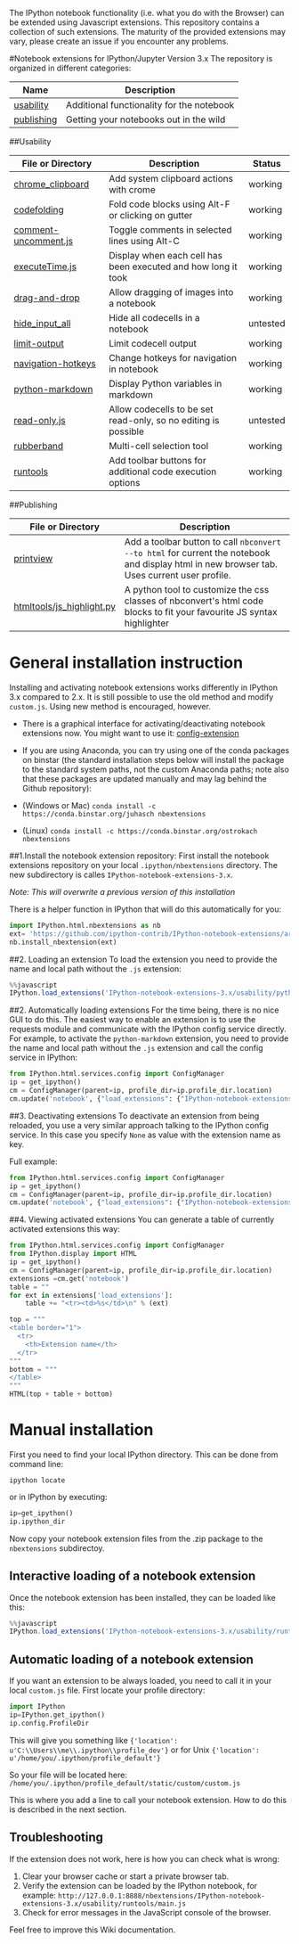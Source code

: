 The IPython notebook functionality (i.e. what you do with the Browser) can be extended using Javascript extensions. This repository contains a collection of such extensions. The maturity of the provided extensions may vary, please create an issue if you encounter any problems.

#Notebook extensions for IPython/Jupyter Version 3.x
The repository is organized in different categories: 

| Name | Description |
|------------|-------------|
| [usability](#usability)  | Additional functionality for the notebook       |
| [publishing](#publishing) | Getting your notebooks out in the wild       |

##Usability

| File or Directory      | Description                                            | Status |
| ---------------------- |--------------------------------------------------------|--------|
| [chrome_clipboard](chrome_clipboard_v3) | Add system clipboard actions with crome   | working |
| [codefolding](Codefolding_v3)  | Fold code blocks using Alt-F or clicking on gutter | working |
| [comment-uncomment.js](Comment-uncomment) | Toggle comments in selected lines using Alt-C  | working |
| [executeTime.js](execute_timings) | Display when each cell has been executed and how long it took | working |
| [drag-and-drop](drag-and-drop) | Allow dragging of images into a notebook | working |
| [hide_input_all](hide_input_all) | Hide all codecells in a notebook | untested    |
| [limit-output](limit-output) | Limit codecell output | working |
| [navigation-hotkeys](navigation_hotkeys) | Change hotkeys for navigation in notebook | working |
| [python-markdown](python-markdown_v3) | Display Python variables in markdown | working |
| [read-only.js](Readonly) | Allow codecells to be set read-only, so no editing is possible   | untested |
| [rubberband](Rubberband) | Multi-cell selection tool   | working |
| [runtools](Runtools) | Add toolbar buttons for additional code execution options  | working |

##Publishing

| File or Directory      | Description                                            | 
| ---------------------- |---------------------------------------------------------------------------------|
| [printview](Printview) | Add a toolbar button to call `nbconvert --to html` for current the notebook and display html in new browser tab. Uses current user profile.     | working |
| [htmltools/js_highlight.py](js_highlight.py) | A python tool to customize the css classes of nbconvert's html code blocks to fit your favourite JS syntax highlighter | untested |

# General installation instruction
Installing and activating notebook extensions works differently in IPython 3.x compared to 2.x.
It is still possible to use the old method and modify `custom.js`. Using new method is encouraged, however.

* There is a graphical interface for activating/deactivating notebook extensions now. You might want to use it:
[config-extension](config-extension)

* If you are using Anaconda, you can try using one of the conda packages on binstar (the standard installation steps below will install the package to the standard system paths, not the custom Anaconda paths; note also that  these packages are updated manually and may lag behind the Github repository):
 * (Windows or Mac) ```conda install -c https://conda.binstar.org/juhasch nbextensions```
 * (Linux) ```conda install -c https://conda.binstar.org/ostrokach nbextensions``` 

##1.Install the notebook extension repository:
First install the notebook extensions repository on your local `.ipython/nbextensions` directory. The new subdirectory is calles `IPython-notebook-extensions-3.x`.

*Note: This will overwrite a previous version of this installation*

There is a helper function in IPython that will do this automatically for you:
```Python
import IPython.html.nbextensions as nb
ext= 'https://github.com/ipython-contrib/IPython-notebook-extensions/archive/3.x.zip'
nb.install_nbextension(ext)
```
##2. Loading an extension
To load the extension you need to provide the name and local path without the `.js` extension:
```Javascript
%%javascript
IPython.load_extensions('IPython-notebook-extensions-3.x/usability/python-markdown/main');
```

##2. Automatically loading extensions
For the time being, there is no nice GUI to do this. The easiest way to enable an extension is to use
the requests module and communicate with the IPython config service directly. 
For example, to activate the `python-markdown` extension, you need to provide the name and local path without the `.js` extension and call the config service in IPython:
```Python
from IPython.html.services.config import ConfigManager
ip = get_ipython()
cm = ConfigManager(parent=ip, profile_dir=ip.profile_dir.location)
cm.update('notebook', {"load_extensions": {"IPython-notebook-extensions-3.x/usability/runtools/main": True}})
```

##3. Deactivating extensions
To deactivate an extension from being reloaded, you use a very similar approach talking to the IPython config service. In this case you specify `None` as value with the extension name as key.

Full example:
```Python
from IPython.html.services.config import ConfigManager
ip = get_ipython()
cm = ConfigManager(parent=ip, profile_dir=ip.profile_dir.location)
cm.update('notebook', {"load_extensions": {"IPython-notebook-extensions-3.x/usability/runtools/main": None}})
```

##4. Viewing activated extensions
You can generate a table of currently activated extensions this way:
```Python
from IPython.html.services.config import ConfigManager
from IPython.display import HTML
ip = get_ipython()
cm = ConfigManager(parent=ip, profile_dir=ip.profile_dir.location)
extensions =cm.get('notebook')
table = ""
for ext in extensions['load_extensions']:
    table += "<tr><td>%s</td>\n" % (ext)

top = """
<table border="1">
  <tr>
    <th>Extension name</th>
  </tr>
"""
bottom = """
</table>
"""
HTML(top + table + bottom)

```

# Manual installation
First you need to find your local IPython directory. This can be done from command line:
```
ipython locate
```
or in IPython by executing:
```python
ip=get_ipython()
ip.ipython_dir
```
Now copy your notebook extension files from the .zip package to the `nbextensions` subdirectoy.

## Interactive loading of a notebook extension
Once the notebook extension has been installed, they can be loaded like this:
```javascript
%%javascript
IPython.load_extensions('IPython-notebook-extensions-3.x/usability/runtools/main');
```
## Automatic loading of a notebook extension
If you want an extension to be always loaded, you need to call it in your local `custom.js` file.
First locate your profile directory:
```python
import IPython
ip=IPython.get_ipython()
ip.config.ProfileDir 
```
This will give you something like
`{'location': u'C:\\Users\\me\\.ipython\\profile_dev'}`
or for Unix
`{'location': u'/home/you/.ipython/profile_default'}`

So your file will be located here:
`/home/you/.ipython/profile_default/static/custom/custom.js`

This is where you add a line to call your notebook extension.
How to do this is described in the next section.

## Troubleshooting
If the extension does not work, here is how you can check what is wrong:

1. Clear your browser cache or start a private browser tab.
2. Verify the extension can be loaded by the IPython notebook, for example:
    `http://127.0.0.1:8888/nbextensions/IPython-notebook-extensions-3.x/usability/runtools/main.js`
3. Check for error messages in the JavaScript console of the browser. 

Feel free to improve this Wiki documentation.
